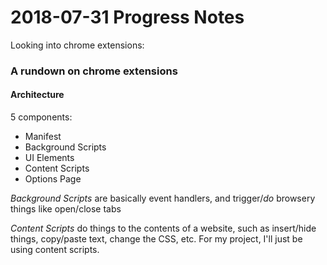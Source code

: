 # 2018-07-31 Progress Notes

Looking into chrome extensions:

### A rundown on chrome extensions

#### Architecture
5 components:
* Manifest
* Background Scripts
* UI Elements
* Content Scripts 
* Options Page

_Background Scripts_ are basically event handlers, and trigger/*do* browsery things like open/close tabs

_Content Scripts_ do things to the contents of a website, such as insert/hide things, copy/paste text, change the CSS, etc. For my project, I'll just be using content scripts.
